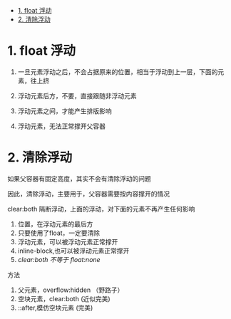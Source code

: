 <!-- TOC -->

- [1. float 浮动](#1-float-浮动)
- [2. 清除浮动](#2-清除浮动)

<!-- /TOC -->
# 1. float 浮动

1. 一旦元素浮动之后，不会占据原来的位置，相当于浮动到上一层，下面的元素，往上挤

2. 浮动元素后方，不要，直接跟随非浮动元素

3. 浮动元素之间，才能产生排版影响

4. 浮动元素，无法正常撑开父容器

# 2. 清除浮动

如果父容器有固定高度，其实不会有清除浮动的问题

因此，清除浮动，主要用于，父容器需要按内容撑开的情况

clear:both 隔断浮动，上面的浮动，对下面的元素不再产生任何影响

1. 位置，在浮动元素的最后方
2. 只要使用了float，一定要清除
3. 浮动元素，可以被浮动元素正常撑开
4. inline-block,也可以被浮动元素正常撑开
5. *clear:both 不等于 float:none*

方法
1. 父元素，overflow:hidden （野路子）
2. 空块元素，clear:both (近似完美)
3. ::after,模仿空块元素  (完美)